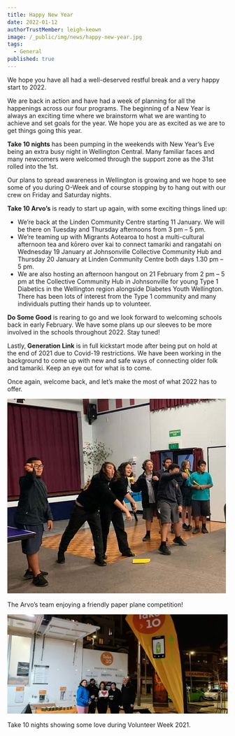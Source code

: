 ```yaml
---
title: Happy New Year
date: 2022-01-12
authorTrustMember: leigh-keown
image: /_public/img/news/happy-new-year.jpg
tags:
  - General
published: true
---
```


We hope you have all had a well-deserved restful break and a very happy start to 2022.

We are back in action and have had a week of planning for all the happenings across our four programs. The beginning of a New Year is always an exciting time where we brainstorm what we are wanting to achieve and set goals for the year. We hope you are as excited as we are to get things going this year.

**Take 10 nights**&nbsp;has been pumping in the weekends with New Year’s Eve being an extra busy night in Wellington Central. Many familiar faces and many newcomers were welcomed through the support zone as the 31st rolled into the 1st.

Our plans to spread awareness in Wellington is growing and we hope to see some of you during O-Week and of course stopping by to hang out with our crew on Friday and Saturday nights.

**Take 10 Arvo’s**&nbsp;is ready to start up again, with some exciting things lined up:

* We’re back at the Linden Community Centre starting 11 January. We will be there on Tuesday and Thursday afternoons from 3 pm – 5 pm.
* We’re teaming up with Migrants Aotearoa to host a multi-cultural afternoon tea and kōrero over kai to connect tamariki and rangatahi on Wednesday 19 January at Johnsonville Collective Community Hub and Thursday 20 January at Linden Community Centre both days 1.30 pm – 5 pm.
* We are also hosting an afternoon hangout on 21 February from 2 pm – 5 pm at the Collective Community Hub in Johnsonville for young Type 1 Diabetics in the Wellington region alongside Diabetes Youth Wellington. There has been lots of interest from the Type 1 community and many individuals putting their hands up to volunteer.

**Do Some Good**&nbsp;is rearing to go and we look forward to welcoming schools back in early February. We have some plans up our sleeves to be more involved in the schools throughout 2022. Stay tuned\!

Lastly,**&nbsp;Generation Link**&nbsp;is in full kickstart mode after being put on hold at the end of 2021 due to Covid-19 restrictions. We have been working in the background to come up with new and safe ways of connecting older folk and tamariki. Keep an eye out for what is to come.

Once again, welcome back, and let’s make the most of what 2022 has to offer.

<img src="/_public/img/news/post-images/happy-new-year-1.jpg" alt="The Arvo’s team enjoying a friendly paper plane competition" />

<p class="text-center">The Arvo’s team enjoying a friendly paper plane competition!</p>

<img src="/_public/img/news/post-images/happy-new-year-2.jpg" alt="Take 10 nights showing some love during Volunteer Week 2021." />

<p class="text-center">Take 10 nights showing some love during Volunteer Week 2021.</p>